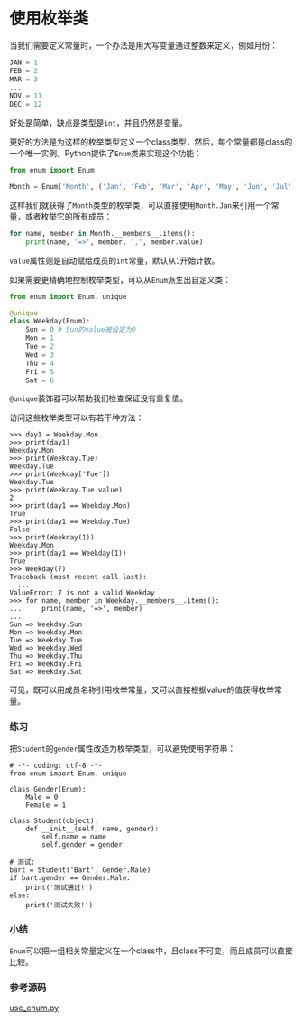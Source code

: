 # 使用枚举类

当我们需要定义常量时，一个办法是用大写变量通过整数来定义，例如月份：

```python
JAN = 1
FEB = 2
MAR = 3
...
NOV = 11
DEC = 12
```

好处是简单，缺点是类型是`int`，并且仍然是变量。

更好的方法是为这样的枚举类型定义一个class类型，然后，每个常量都是class的一个唯一实例。Python提供了`Enum`类来实现这个功能：

```python
from enum import Enum

Month = Enum('Month', ('Jan', 'Feb', 'Mar', 'Apr', 'May', 'Jun', 'Jul', 'Aug', 'Sep', 'Oct', 'Nov', 'Dec'))
```

这样我们就获得了`Month`类型的枚举类，可以直接使用`Month.Jan`来引用一个常量，或者枚举它的所有成员：

```python
for name, member in Month.__members__.items():
    print(name, '=>', member, ',', member.value)
```

`value`属性则是自动赋给成员的`int`常量，默认从`1`开始计数。

如果需要更精确地控制枚举类型，可以从`Enum`派生出自定义类：

```python
from enum import Enum, unique

@unique
class Weekday(Enum):
    Sun = 0 # Sun的value被设定为0
    Mon = 1
    Tue = 2
    Wed = 3
    Thu = 4
    Fri = 5
    Sat = 6
```

`@unique`装饰器可以帮助我们检查保证没有重复值。

访问这些枚举类型可以有若干种方法：

```plain
>>> day1 = Weekday.Mon
>>> print(day1)
Weekday.Mon
>>> print(Weekday.Tue)
Weekday.Tue
>>> print(Weekday['Tue'])
Weekday.Tue
>>> print(Weekday.Tue.value)
2
>>> print(day1 == Weekday.Mon)
True
>>> print(day1 == Weekday.Tue)
False
>>> print(Weekday(1))
Weekday.Mon
>>> print(day1 == Weekday(1))
True
>>> Weekday(7)
Traceback (most recent call last):
  ...
ValueError: 7 is not a valid Weekday
>>> for name, member in Weekday.__members__.items():
...     print(name, '=>', member)
...
Sun => Weekday.Sun
Mon => Weekday.Mon
Tue => Weekday.Tue
Wed => Weekday.Wed
Thu => Weekday.Thu
Fri => Weekday.Fri
Sat => Weekday.Sat
```

可见，既可以用成员名称引用枚举常量，又可以直接根据value的值获得枚举常量。

### 练习

把`Student`的`gender`属性改造为枚举类型，可以避免使用字符串：

```x-python
# -*- coding: utf-8 -*-
from enum import Enum, unique

class Gender(Enum):
    Male = 0
    Female = 1

class Student(object):
    def __init__(self, name, gender):
        self.name = name
        self.gender = gender

# 测试:
bart = Student('Bart', Gender.Male)
if bart.gender == Gender.Male:
    print('测试通过!')
else:
    print('测试失败!')
```

### 小结

`Enum`可以把一组相关常量定义在一个class中，且class不可变，而且成员可以直接比较。

### 参考源码

[use_enum.py](use_enum.py)
